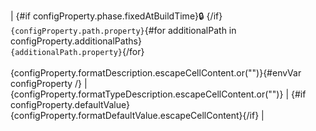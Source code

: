 | {#if configProperty.phase.fixedAtBuildTime}🔒 {/if}`{configProperty.path.property}`{#for additionalPath in configProperty.additionalPaths}<br>`{additionalPath.property}`{/for}<br><br>{configProperty.formatDescription.escapeCellContent.or("")}{#envVar configProperty /} | {configProperty.formatTypeDescription.escapeCellContent.or("")} | {#if configProperty.defaultValue}{configProperty.formatDefaultValue.escapeCellContent}{/if} |
